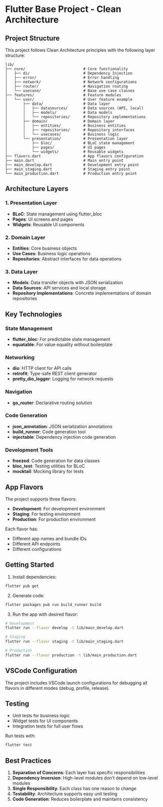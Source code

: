 # Flutter Base Project - Clean Architecture

## Project Structure

This project follows Clean Architecture principles with the following layer structure:

```
lib/
├── core/                          # Core functionality
│   ├── di/                        # Dependency Injection
│   ├── error/                     # Error handling
│   ├── network/                   # Network configurations
│   ├── router/                    # Navigation routing
│   └── usecase/                   # Base use case classes
├── features/                      # Feature modules
│   └── user/                      # User feature example
│       ├── data/                  # Data layer
│       │   ├── datasources/       # Data sources (API, local)
│       │   ├── models/            # Data models
│       │   └── repositories/      # Repository implementations
│       ├── domain/                # Domain layer
│       │   ├── entities/          # Business entities
│       │   ├── repositories/      # Repository interfaces
│       │   └── usecases/          # Business logic
│       └── presentation/          # Presentation layer
│           ├── bloc/              # BLoC state management
│           ├── pages/             # UI pages
│           └── widgets/           # Reusable widgets
├── flavors.dart                   # App flavors configuration
├── main.dart                      # Main entry point
├── main_develop.dart              # Development entry point
├── main_staging.dart              # Staging entry point
└── main_production.dart           # Production entry point
```

## Architecture Layers

### 1. Presentation Layer
- **BLoC**: State management using flutter_bloc
- **Pages**: UI screens and pages
- **Widgets**: Reusable UI components

### 2. Domain Layer
- **Entities**: Core business objects
- **Use Cases**: Business logic operations
- **Repositories**: Abstract interfaces for data operations

### 3. Data Layer
- **Models**: Data transfer objects with JSON serialization
- **Data Sources**: API services and local storage
- **Repository Implementations**: Concrete implementations of domain repositories

## Key Technologies

### State Management
- **flutter_bloc**: For predictable state management
- **equatable**: For value equality without boilerplate

### Networking
- **dio**: HTTP client for API calls
- **retrofit**: Type-safe REST client generator
- **pretty_dio_logger**: Logging for network requests

### Navigation
- **go_router**: Declarative routing solution

### Code Generation
- **json_annotation**: JSON serialization annotations
- **build_runner**: Code generation tool
- **injectable**: Dependency injection code generation

### Development Tools
- **freezed**: Code generation for data classes
- **bloc_test**: Testing utilities for BLoC
- **mocktail**: Mocking library for tests

## App Flavors

The project supports three flavors:
- **Development**: For development environment
- **Staging**: For testing environment  
- **Production**: For production environment

Each flavor has:
- Different app names and bundle IDs
- Different API endpoints
- Different configurations

## Getting Started

1. Install dependencies:
```bash
flutter pub get
```

2. Generate code:
```bash
flutter packages pub run build_runner build
```

3. Run the app with desired flavor:
```bash
# Development
flutter run --flavor develop -t lib/main_develop.dart

# Staging
flutter run --flavor staging -t lib/main_staging.dart

# Production
flutter run --flavor production -t lib/main_production.dart
```

## VSCode Configuration

The project includes VSCode launch configurations for debugging all flavors in different modes (debug, profile, release).

## Testing

- Unit tests for business logic
- Widget tests for UI components
- Integration tests for full user flows

Run tests with:
```bash
flutter test
```

## Best Practices

1. **Separation of Concerns**: Each layer has specific responsibilities
2. **Dependency Inversion**: High-level modules don't depend on low-level modules
3. **Single Responsibility**: Each class has one reason to change
4. **Testability**: Architecture supports easy unit testing
5. **Code Generation**: Reduces boilerplate and maintains consistency 
